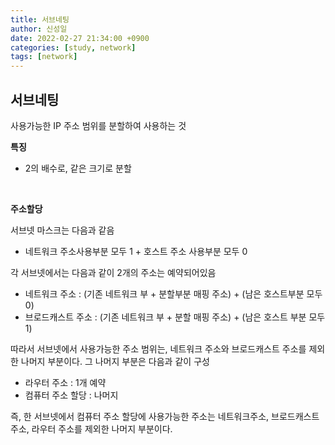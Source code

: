 ```yaml
---
title: 서브네팅
author: 신성일
date: 2022-02-27 21:34:00 +0900
categories: [study, network]
tags: [network]
---
```


## **서브네팅**

사용가능한 IP 주소 범위를 분할하여 사용하는 것

**특징**

- 2의 배수로, 같은 크기로 분할

<br/>

**주소할당**

서브넷 마스크는 다음과 같음

- 네트워크 주소사용부분 모두 1 + 호스트 주소 사용부분 모두 0

각 서브넷에서는 다음과 같이 2개의 주소는 예약되어있음

- 네트워크 주소 : (기존 네트워크 부 + 분할부분 매핑 주소) + (남은 호스트부분 모두 0)
- 브로드캐스트 주소 : (기존 네트워크 부 + 분할 매핑 주소) + (남은 호스트 부분 모두 1)

따라서 서브넷에서 사용가능한 주소 범위는, 네트워크 주소와 브로드캐스트 주소를 제외한 나머지 부분이다. 그 나머지 부분은 다음과 같이 구성

- 라우터 주소 : 1개 예약
- 컴퓨터 주소 할당 : 나머지

즉, 한 서브넷에서 컴퓨터 주소 할당에 사용가능한 주소는 네트워크주소, 브로드캐스트 주소, 라우터 주소를 제외한 나머지 부분이다.
